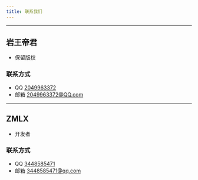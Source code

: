 ```yaml
---
title: 联系我们
---
```


---
## 岩王帝君
- 保留版权
### 联系方式
- QQ [2049963372](https://qm.qq.com/q/vvZdF4Boie)
- 邮箱 2049963372@QQ.com

---
## ZMLX
- 开发者
### 联系方式
- QQ [3448585471](https://qm.qq.com/q/NgCFZTXqaS)
- 邮箱 3448585471@qq.com 